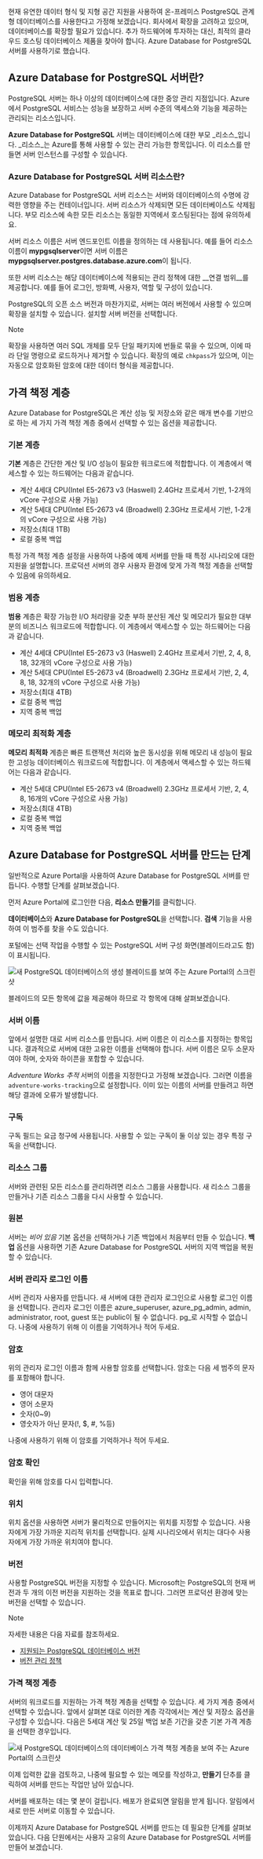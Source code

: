 현재 유연한 데이터 형식 및 지형 공간 지원을 사용하여 온-프레미스 PostgreSQL 관계형 데이터베이스를 사용한다고 가정해 보겠습니다. 회사에서 확장을 고려하고 있으며, 데이터베이스를 확장할 필요가 있습니다. 추가 하드웨어에 투자하는 대신, 최적의 클라우드 호스팅 데이터베이스 제품을 찾아야 합니다. Azure Database for PostgreSQL 서버를 사용하기로 했습니다.

## <a name="what-is-an-azure-database-for-postgresql-server"></a>Azure Database for PostgreSQL 서버란?

PostgreSQL 서버는 하나 이상의 데이터베이스에 대한 중앙 관리 지점입니다. Azure에서 PostgreSQL 서비스는 성능을 보장하고 서버 수준의 액세스와 기능을 제공하는 관리되는 리소스입니다.

**Azure Database for PostgreSQL** 서버는 데이터베이스에 대한 부모 _리소스_입니다. _리소스_는 Azure를 통해 사용할 수 있는 관리 가능한 항목입니다. 이 리소스를 만들면 서버 인스턴스를 구성할 수 있습니다.

### <a name="what-is-an-azure-database-for-postgresql-server-resource"></a>Azure Database for PostgreSQL 서버 리소스란?

Azure Database for PostgreSQL 서버 리소스는 서버와 데이터베이스의 수명에 강력한 영향을 주는 컨테이너입니다. 서버 리소스가 삭제되면 모든 데이터베이스도 삭제됩니다. 부모 리소스에 속한 모든 리소스는 동일한 지역에서 호스팅된다는 점에 유의하세요.

서버 리소스 이름은 서버 엔드포인트 이름을 정의하는 데 사용됩니다. 예를 들어 리소스 이름이 **mypgsqlserver**이면 서버 이름은 **mypgsqlserver.postgres.database.azure.com**이 됩니다.

또한 서버 리소스는 해당 데이터베이스에 적용되는 관리 정책에 대한 __연결 범위__를 제공합니다. 예를 들어 로그인, 방화벽, 사용자, 역할 및 구성이 있습니다.

PostgreSQL의 오픈 소스 버전과 마찬가지로, 서버는 여러 버전에서 사용할 수 있으며 확장을 설치할 수 있습니다. 설치할 서버 버전을 선택합니다.

> [!NOTE]
> 확장을 사용하면 여러 SQL 개체를 모두 단일 패키지에 번들로 묶을 수 있으며, 이에 따라 단일 명령으로 로드하거나 제거할 수 있습니다. 확장의 예로 `chkpass`가 있으며, 이는 자동으로 암호화된 암호에 대한 데이터 형식을 제공합니다.

## <a name="pricing-tiers"></a>가격 책정 계층

Azure Database for PostgreSQL은 계산 성능 및 저장소와 같은 매개 변수를 기반으로 하는 세 가지 가격 책정 계층 중에서 선택할 수 있는 옵션을 제공합니다.

### <a name="basic-tier"></a>기본 계층

**기본** 계층은 간단한 계산 및 I/O 성능이 필요한 워크로드에 적합합니다. 이 계층에서 액세스할 수 있는 하드웨어는 다음과 같습니다.

- 계산 4세대 CPU(Intel E5-2673 v3 (Haswell) 2.4GHz 프로세서 기반, 1-2개의 vCore 구성으로 사용 가능)
- 계산 5세대 CPU(Intel E5-2673 v4 (Broadwell) 2.3GHz 프로세서 기반, 1-2개의 vCore 구성으로 사용 가능)
- 저장소(최대 1TB)
- 로컬 중복 백업

특정 가격 책정 계층 설정을 사용하여 나중에 예제 서버를 만들 때 특정 시나리오에 대한 지원을 설명합니다. 프로덕션 서버의 경우 사용자 환경에 맞게 가격 책정 계층을 선택할 수 있음에 유의하세요.

### <a name="general-purpose-tier"></a>범용 계층

**범용** 계층은 확장 가능한 I/O 처리량을 갖춘 부하 분산된 계산 및 메모리가 필요한 대부분의 비즈니스 워크로드에 적합합니다. 이 계층에서 액세스할 수 있는 하드웨어는 다음과 같습니다.

- 계산 4세대 CPU(Intel E5-2673 v3 (Haswell) 2.4GHz 프로세서 기반, 2, 4, 8, 18, 32개의 vCore 구성으로 사용 가능)
- 계산 5세대 CPU(Intel E5-2673 v4 (Broadwell) 2.3GHz 프로세서 기반, 2, 4, 8, 18, 32개의 vCore 구성으로 사용 가능)
- 저장소(최대 4TB)
- 로컬 중복 백업
- 지역 중복 백업

### <a name="memory-optimized-tier"></a>메모리 최적화 계층

**메모리 최적화** 계층은 빠른 트랜잭션 처리와 높은 동시성을 위해 메모리 내 성능이 필요한 고성능 데이터베이스 워크로드에 적합합니다. 이 계층에서 액세스할 수 있는 하드웨어는 다음과 같습니다.

- 계산 5세대 CPU(Intel E5-2673 v4 (Broadwell) 2.3GHz 프로세서 기반, 2, 4, 8, 16개의 vCore 구성으로 사용 가능)
- 저장소(최대 4TB)
- 로컬 중복 백업
- 지역 중복 백업

## <a name="steps-to-create-an-azure-database-for-postgresql-server"></a>Azure Database for PostgreSQL 서버를 만드는 단계

일반적으로 Azure Portal을 사용하여 Azure Database for PostgreSQL 서버를 만듭니다. 수행할 단계를 살펴보겠습니다.

먼저 Azure Portal에 로그인한 다음, **리소스 만들기**를 클릭합니다.

**데이터베이스**와 **Azure Database for PostgreSQL**을 선택합니다. **검색** 기능을 사용하여 이 범주를 찾을 수도 있습니다.

포털에는 선택 작업을 수행할 수 있는 PostgreSQL 서버 구성 화면(블레이드라고도 함)이 표시됩니다.

![새 PostgreSQL 데이터베이스의 생성 블레이드를 보여 주는 Azure Portal의 스크린샷](../media/4-create-blade.png)

블레이드의 모든 항목에 값을 제공해야 하므로 각 항목에 대해 살펴보겠습니다.

### <a name="server-name"></a>서버 이름

앞에서 설명한 대로 서버 리소스를 만듭니다. 서버 이름은 이 리소스를 지정하는 항목입니다. 결과적으로 서버에 대한 고유한 이름을 선택해야 합니다. 서버 이름은 모두 소문자여야 하며, 숫자와 하이픈을 포함할 수 있습니다.

_Adventure Works 추적_ 서버의 이름을 지정한다고 가정해 보겠습니다. 그러면 이름을 `adventure-works-tracking`으로 설정합니다. 이미 있는 이름의 서버를 만들려고 하면 해당 결과에 오류가 발생합니다.

### <a name="subscription"></a>구독

구독 필드는 요금 청구에 사용됩니다. 사용할 수 있는 구독이 둘 이상 있는 경우 특정 구독을 선택합니다.

### <a name="resource-group"></a>리소스 그룹

서버와 관련된 모든 리소스를 관리하려면 리소스 그룹을 사용합니다. 새 리소스 그룹을 만들거나 기존 리소스 그룹을 다시 사용할 수 있습니다.

### <a name="source"></a>원본

서버는 _비어 있음_ 기본 옵션을 선택하거나 기존 백업에서 처음부터 만들 수 있습니다. **백업** 옵션을 사용하면 기존 Azure Database for PostgreSQL 서버의 지역 백업을 복원할 수 있습니다.

### <a name="server-admin-login-name"></a>서버 관리자 로그인 이름

서버 관리자 사용자를 만듭니다. 새 서버에 대한 관리자 로그인으로 사용할 로그인 이름을 선택합니다. 관리자 로그인 이름은 azure_superuser, azure_pg_admin, admin, administrator, root, guest 또는 public이 될 수 없습니다. pg_로 시작할 수 없습니다. 나중에 사용하기 위해 이 이름을 기억하거나 적어 두세요.

### <a name="password"></a>암호

위의 관리자 로그인 이름과 함께 사용할 암호를 선택합니다. 암호는 다음 세 범주의 문자를 포함해야 합니다.
- 영어 대문자
- 영어 소문자
- 숫자(0~9)
- 영숫자가 아닌 문자(!, $, #, %등)

나중에 사용하기 위해 이 암호를 기억하거나 적어 두세요.

### <a name="confirm-password"></a>암호 확인

확인을 위해 암호를 다시 입력합니다.

### <a name="location"></a>위치

위치 옵션을 사용하면 서버가 물리적으로 만들어지는 위치를 지정할 수 있습니다. 사용자에게 가장 가까운 지리적 위치를 선택합니다. 실제 시나리오에서 위치는 대다수 사용자에게 가장 가까운 위치여야 합니다.

### <a name="version"></a>버전

사용할 PostgreSQL 버전을 지정할 수 있습니다. Microsoft는 PostgreSQL의 현재 버전과 두 개의 이전 버전을 지원하는 것을 목표로 합니다. 그러면 프로덕션 환경에 맞는 버전을 선택할 수 있습니다.

> [!NOTE]
> 자세한 내용은 다음 자료를 참조하세요.
> - [지원되는 PostgreSQL 데이터베이스 버전](https://docs.microsoft.com/azure/postgresql/concepts-supported-versions)
> - [버전 관리 정책](https://www.postgresql.org/support/versioning/)

### <a name="pricing-tier"></a>가격 책정 계층

서버의 워크로드를 지원하는 가격 책정 계층을 선택할 수 있습니다. 세 가지 계층 중에서 선택할 수 있습니다. 앞에서 살펴본 대로 이러한 계층 각각에서는 계산 및 저장소 옵션을 구성할 수 있습니다. 다음은 5세대 계산 및 25일 백업 보존 기간을 갖춘 기본 가격 계층을 선택한 경우입니다.

![새 PostgreSQL 데이터베이스의 데이터베이스 가격 책정 계층을 보여 주는 Azure Portal의 스크린샷](../media/4-azure-db-pricing-tier.png)

이제 입력한 값을 검토하고, 나중에 필요할 수 있는 메모를 작성하고, **만들기** 단추를 클릭하여 서버를 만드는 작업만 남아 있습니다.

서버를 배포하는 데는 몇 분이 걸립니다. 배포가 완료되면 알림을 받게 됩니다. 알림에서 새로 만든 서버로 이동할 수 있습니다.

이제까지 Azure Database for PostgreSQL 서버를 만드는 데 필요한 단계를 살펴보았습니다. 다음 단원에서는 사용자 고유의 Azure Database for PostgreSQL 서버를 만들어 보겠습니다.
